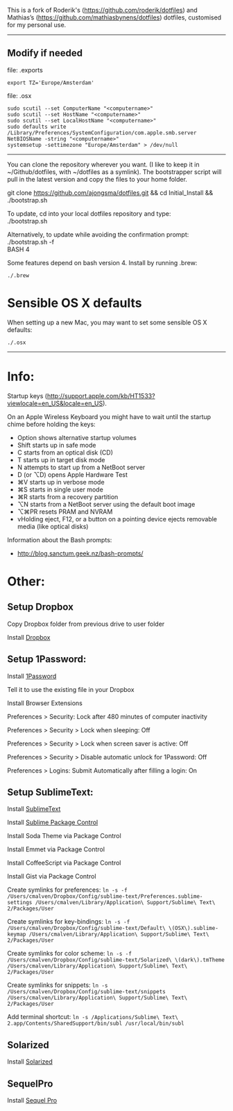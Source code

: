 This is a fork of Roderik's (https://github.com/roderik/dotfiles) and Mathias’s (https://github.com/mathiasbynens/dotfiles) dotfiles, customised for my personal use.

----------------------

Modify if needed
----------------------

file: .exports

    export TZ='Europe/Amsterdam'

file: .osx

    sudo scutil --set ComputerName "<computername>"
    sudo scutil --set HostName "<computername>"
    sudo scutil --set LocalHostName "<computername>"
    sudo defaults write /Library/Preferences/SystemConfiguration/com.apple.smb.server NetBIOSName -string "<computername>"
    systemsetup -settimezone "Europe/Amsterdam" > /dev/null

---
You can clone the repository wherever you want. (I like to keep it in ~/Github/dotfiles, with ~/dotfiles as a symlink). The bootstrapper script will pull in the latest version and copy the files to your home folder.

git clone https://github.com/ajongsma/dotfiles.git && cd Initial_Install && ./bootstrap.sh

To update, cd into your local dotfiles repository and type:  
./bootstrap.sh
  
Alternatively, to update while avoiding the confirmation prompt:  
./bootstrap.sh -f  
BASH 4

Some features depend on bash version 4. Install by running .brew:

    ./.brew


Sensible OS X defaults
================
When setting up a new Mac, you may want to set some sensible OS X defaults:  

    ./.osx

---

Info:
===
Startup keys (http://support.apple.com/kb/HT1533?viewlocale=en_US&locale=en_US).

On an Apple Wireless Keyboard you might have to wait until the startup chime before holding the keys:
- Option shows alternative startup volumes
- Shift starts up in safe mode
- C starts from an optical disk (CD)
- T starts up in target disk mode
- N attempts to start up from a NetBoot server
- D (or ⌥D) opens Apple Hardware Test
- ⌘V starts up in verbose mode
- ⌘S starts in single user mode
- ⌘R starts from a recovery partition
- ⌥N starts from a NetBoot server using the default boot image
- ⌥⌘PR resets PRAM and NVRAM
- vHolding eject, F12, or a button on a pointing device ejects removable media (like optical disks)

Information about the Bash prompts:
- http://blog.sanctum.geek.nz/bash-prompts/


Other:
===
## Setup Dropbox

Copy Dropbox folder from previous drive to user folder

Install [Dropbox](https://www.dropbox.com)

## Setup 1Password:

Install [1Password](https://agilebits.com/onepassword/mac)

Tell it to use the existing file in your Dropbox

Install Browser Extensions

Preferences > Security: Lock after 480 minutes of computer inactivity

Preferences > Security > Lock when sleeping: Off

Preferences > Security > Lock when screen saver is active: Off

Preferences > Security > Disable automatic unlock for 1Password: Off

Preferences > Logins: Submit Automatically after filling a login: On

## Setup SublimeText:

Install [SublimeText](http://www.sublimetext.com/2)

Install [Sublime Package Control](http://wbond.net/sublime_packages/package_control/installation) 

Install Soda Theme via Package Control

Install Emmet via Package Control

Install CoffeeScript via Package Control

Install Gist via Package Control

Create symlinks for preferences:
`ln -s -f /Users/cmalven/Dropbox/Config/sublime-text/Preferences.sublime-settings /Users/cmalven/Library/Application\ Support/Sublime\ Text\ 2/Packages/User`

Create symlinks for key-bindings:
`ln -s -f /Users/cmalven/Dropbox/Config/sublime-text/Default\ \(OSX\).sublime-keymap /Users/cmalven/Library/Application\ Support/Sublime\ Text\ 2/Packages/User`

Create symlinks for color scheme:
`ln -s -f /Users/cmalven/Dropbox/Config/sublime-text/Solarized\ \(dark\).tmTheme /Users/cmalven/Library/Application\ Support/Sublime\ Text\ 2/Packages/User`

Create symlinks for snippets:
`ln -s /Users/cmalven/Dropbox/Config/sublime-text/snippets /Users/cmalven/Library/Application\ Support/Sublime\ Text\ 2/Packages/User`

Add terminal shortcut:
`ln -s /Applications/Sublime\ Text\ 2.app/Contents/SharedSupport/bin/subl /usr/local/bin/subl`

## Solarized

Install [Solarized](http://ethanschoonover.com/solarized)

## SequelPro
Install [Sequel Pro](http://www.sequelpro.com)

